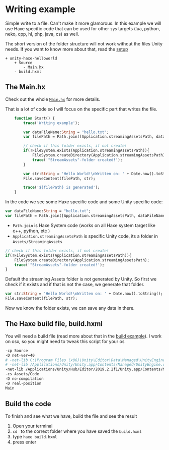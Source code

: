 # Writing example

Simple write to a file. Can't make it more glamorous.
In this example we will use Haxe specific code that can be used for other `sys` targets (lua, python, neko, cpp, hl, php, java, cs) as well.

The short version of the folder structure will not work without the files Unity needs.
If you want to know more about that, read the [setup](../00setup/example.md)

```
+ unity-haxe-helloworld
	+ Source
		- Main.hx
	- build.hxml
```

## The Main.hx

Check out the whole [`Main.hx`](/code/Source/Main.hx) for more details.

That is a lot of code so I will focus on the specific part that writes the file.



```haxe
	function Start() {
		trace('Writing example');

		var dataFileName:String = "hello.txt";
		var filePath = Path.join([Application.streamingAssetsPath, dataFileName]);

		// check if this folder exists, if not create!
		if(!FileSystem.exists(Application.streamingAssetsPath)){
			FileSystem.createDirectory(Application.streamingAssetsPath);
			trace('"StreamAssets"-folder created!');
		}

		var str:String = 'Hello World!\nWritten on: ' + Date.now().toString();
		File.saveContent(filePath, str);

		trace('${filePath} is generated');
	}

```

In the code we see some Haxe specific code and some Unity specific code:

```haxe
var dataFileName:String = "hello.txt";
var filePath = Path.join([Application.streamingAssetsPath, dataFileName]);
```

- `Path.join` is Haxe System code (works on all Haxe system target like c++, python, etc )
- `Application.streamingAssetsPath` is specific Unity code, its a folder in `Assets/StreamingAssets`

```haxe
// check if this folder exists, if not create!
if(!FileSystem.exists(Application.streamingAssetsPath)){
	FileSystem.createDirectory(Application.streamingAssetsPath);
	trace('"StreamAssets"-folder created!');
}
```

Default the streaming Assets folder is not generated by Unity. So first we check if it exists and if that is not the case, we generate that folder.

```haxe
var str:String = 'Hello World!\nWritten on: ' + Date.now().toString();
File.saveContent(filePath, str);
```

Now we know the folder exists, we can save any data in there.

## The Haxe build file, build.hxml

You will need a build file (read more about that in the [build example](../09build/example.md)).
I work on osx, so you might need to tweak this script for your os


```bash
-cp Source
-D net-ver=40
# -net-lib C:\Program Files (x86)\Unity\Editor\Data\Managed\UnityEngine.dll
# -net-lib /Applications/Unity/Unity.app/Contents/Managed/UnityEngine.dll
-net-lib /Applications/Unity/Hub/Editor/2019.2.2f1/Unity.app/Contents/Managed/UnityEngine.dll
-cs Assets/Code
-D no-compilation
-D real-position
Main
```



## Build the code

To finish and see what we have, build the file and see the result

1. Open your terminal
2. `cd ` to the correct folder where you have saved the `build.hxml`
3. type `haxe build.hxml`
4. press enter



